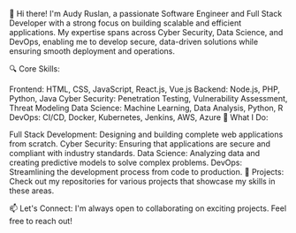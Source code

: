 👋 Hi there! I'm Audy Ruslan, a passionate Software Engineer and Full Stack Developer with a strong focus on building scalable and efficient applications. My expertise spans across Cyber Security, Data Science, and DevOps, enabling me to develop secure, data-driven solutions while ensuring smooth deployment and operations.

🔍 Core Skills:

Frontend: HTML, CSS, JavaScript, React.js, Vue.js
Backend: Node.js, PHP, Python, Java
Cyber Security: Penetration Testing, Vulnerability Assessment, Threat Modeling
Data Science: Machine Learning, Data Analysis, Python, R
DevOps: CI/CD, Docker, Kubernetes, Jenkins, AWS, Azure
🚀 What I Do:

Full Stack Development: Designing and building complete web applications from scratch.
Cyber Security: Ensuring that applications are secure and compliant with industry standards.
Data Science: Analyzing data and creating predictive models to solve complex problems.
DevOps: Streamlining the development process from code to production.
💼 Projects: Check out my repositories for various projects that showcase my skills in these areas.

📫 Let's Connect: I'm always open to collaborating on exciting projects. Feel free to reach out!
